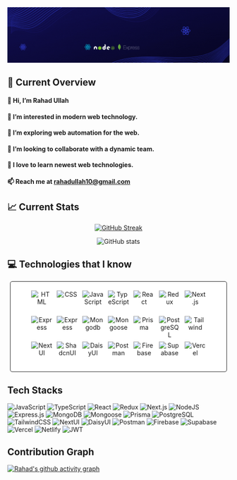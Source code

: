 <div align="center">
  <img src="https://raw.githubusercontent.com/Rahad-Ullah/Rahad-Ullah/main/Blue%20and%20White%20Abstract%20Technology%20LinkedIn%20Banner%20(1).gif" alt="Banner">
</div>

## 👀 Current Overview
#### 👋 Hi, I’m Rahad Ullah
#### 🌟 I’m interested in modern web technology.
#### 🌱 I’m exploring web automation for the web.
#### 👯 I’m looking to collaborate with a dynamic team.
#### 💖 I love to learn newest web technologies.
#### 📫 Reach me at rahadullah10@gmail.com


## 📈 Current Stats
<div align="center">

  [![GitHub Streak](https://streak-stats.demolab.com?user=Rahad-Ullah)](https://git.io/streak-stats)
</div>

<!-- <div align="center">
   <a href="https://git.io/streak-stats"><img src="https://github-readme-streak-stats.herokuapp.com?user=Rahad-Ullah&theme=transparent" alt="GitHub Streak" /></a>
</div> -->

<div align="center">

  ![GitHub stats](https://github-readme-stats.vercel.app/api?username=Rahad-Ullah&show_icons=true&count_private=true)  

</div>

## 💻 Technologies that I know
<div align="center" style="max-width: 450px; margin: auto; display: flex; flex-wrap: wrap; gap: 10px; justify-content: center; border: 1px solid; background-color: white; padding: 20px; border-radius: 5px;">
  <img alt="HTML" title="HTML" height="48" width="48" src="https://cdn.simpleicons.org/html5">
  <img alt="CSS" title="CSS" height="48" width="48" src="https://cdn.simpleicons.org/css3">
  <img alt="JavaScript" title="JavaScript" height="48" width="48" src="https://cdn.simpleicons.org/javascript">
  <img alt="TypeScript" title="TypeScript" height="48" width="48" src="https://cdn.simpleicons.org/typescript">
  <img alt="React" title="React" height="48" width="48" src="https://cdn.simpleicons.org/react">
  <img alt="Redux" title="Redux" height="48" width="48" src="https://cdn.simpleicons.org/redux">
  <img alt="Next.js" title="Next.js" height="48" width="48" src="https://cdn.simpleicons.org/nextdotjs">
  <img alt="Express" title="Express" height="48" width="48" src="https://cdn.simpleicons.org/nodedotjs">
  <img alt="Express" title="Express" height="48" width="48" src="https://cdn.simpleicons.org/express">
  <img alt="Mongodb" title="Mongodb" height="48" width="48" src="https://cdn.simpleicons.org/mongodb">
  <img alt="Mongoose" title="Mongoose" height="48" width="48" src="https://cdn.simpleicons.org/mongoose">
  <img alt="Prisma" title="Prisma" height="48" width="48" src="https://cdn.simpleicons.org/prisma">
  <img alt="PostgreSQL" title="PostgreSQL" height="48" width="48" src="https://cdn.simpleicons.org/postgresql">
  <img alt="Tailwind" title="Tailwind" height="48" width="48" src="https://cdn.simpleicons.org/tailwindcss">
  <img alt="NextUI" title="NextUI" height="48" width="48" src="https://cdn.simpleicons.org/nextui">
  <img alt="ShadcnUI" title="ShadcnUI" height="48" width="48" src="https://cdn.simpleicons.org/shadcnui">
  <img alt="DaisyUI" title="DaisyUI" height="48" width="48" src="https://cdn.simpleicons.org/daisyui">
  <img alt="Postman" title="Postman" height="48" width="48" src="https://cdn.simpleicons.org/postman">
  <img alt="Firebase" title="Firebase" height="48" width="48" src="https://cdn.simpleicons.org/firebase">
  <img alt="Supabase" title="Supabase" height="48" width="48" src="https://cdn.simpleicons.org/supabase">
  <img alt="Vercel" title="Vercel" height="48" width="48" src="https://cdn.simpleicons.org/vercel">
</div>
    
## Tech Stacks
![JavaScript](https://img.shields.io/badge/javascript-%2320232a.svg?style=for-the-badge&logo=javascript&logoColor=yellow)
![TypeScript](https://img.shields.io/badge/typescript-%2320232a.svg?style=for-the-badge&logo=typeScript&logoColor=3178C6)
![React](https://img.shields.io/badge/react-black.svg?style=for-the-badge&logo=react&logoColor=%2361DAFB)
![Redux](https://img.shields.io/badge/redux-764abc.svg?style=for-the-badge&logo=redux&logoColor=white)
![Next.js](https://img.shields.io/badge/next-000000.svg?style=for-the-badge&logo=next.js&logoColor=white)
![NodeJS](https://img.shields.io/badge/node.js-6DA55F?style=for-the-badge&logo=node.js&logoColor=white)
![Express.js](https://img.shields.io/badge/express-000000.svg?style=for-the-badge&logo=express&logoColor=white)
![MongoDB](https://img.shields.io/badge/MongoDB-%234ea94b.svg?style=for-the-badge&logo=mongodb&logoColor=white)
![Mongoose](https://img.shields.io/badge/Mongoose-880000.svg?style=for-the-badge&logo=mongoose&logoColor=white)
![Prisma](https://img.shields.io/badge/Prisma-2D3748.svg?style=for-the-badge&logo=prisma&logoColor=white)
![PostgreSQL](https://img.shields.io/badge/PostgreSQL-4169E1.svg?style=for-the-badge&logo=postgreSQL&logoColor=white)
![TailwindCSS](https://img.shields.io/badge/tailwindcss-%2320232a.svg?style=for-the-badge&logo=tailwind-css&logoColor=06B6D4)
![NextUI](https://img.shields.io/badge/nextui-000000.svg?style=for-the-badge&logo=nextui&logoColor=white)
![DaisyUI](https://img.shields.io/badge/daisyui-5A0EF8?style=for-the-badge&logo=daisyui&logoColor=white)
![Postman](https://img.shields.io/badge/postman-FF6C37?style=for-the-badge&logo=postman&logoColor=white)
![Firebase](https://img.shields.io/badge/Firebase-%2320232a?style=for-the-badge&logo=Firebase&logoColor=DD2C00)
![Supabase](https://img.shields.io/badge/Supabase-3FCF8E?style=for-the-badge&logo=Supabase&logoColor=white)
![Vercel](https://img.shields.io/badge/vercel-black?style=for-the-badge&logo=vercel)
![Netlify](https://img.shields.io/badge/Netlify-%2320232a?style=for-the-badge&logo=Netlify&logoColor=00C7B7)
![JWT](https://img.shields.io/badge/JWT-black?style=for-the-badge&logo=JSON%20web%20tokens)

<div>
  
## Contribution Graph
  
[![Rahad's github activity graph](https://github-readme-activity-graph.vercel.app/graph?username=Rahad-Ullah&theme=react-dark)](https://github.com/Rahad-Ullah/github-readme-activity-graph)
</div>

<!---
Rahad-Ullah/Rahad-Ullah is a ✨ special ✨ repository because its `README.md` (this file) appears on your GitHub profile.
You can click the Preview link to take a look at your changes.
--->
